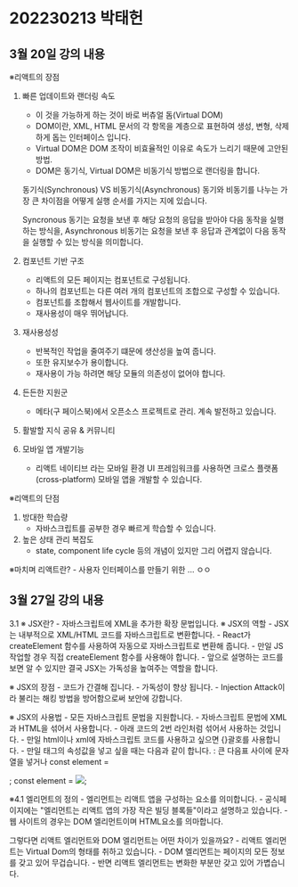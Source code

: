 # 202230213 박태헌
## 3월 20일 강의 내용


※리액트의 장점

1. 빠른 업데이트와 랜더링 속도
     - 이 것을 가능하게 하는 것이 바로 버츄얼 돔(Virtual DOM)
     - DOM이란, XML, HTML 문서의 각 항목을 계층으로 표현하여 생성, 변형, 삭제하게 돕는 인터페이스 입니다.
     - Virtual DOM은 DOM 조작이 비효율적인 이유로 속도가 느리기 때문에 고안된 방법.
     - DOM은 동기식, Virtual DOM은 비동기식 방법으로 랜더링을 합니다.
	
    동기식(Synchronous) VS 비동기식(Asynchronous)
	동기와 비동기를 나누는 가장 큰 차이점을 어떻게 실행 순서를 가지는 지에 있습니다.

	Syncronous 동기는 요청을 보낸 후 해당 요청의 응답을 받아야 다음 동작을 실행하는 방식을,
	Asynchronous 비동기는 요청을 보낸 후 응답과 관계없이 다음 동작을 실행할 수 있는 방식을 의미합니다.

2. 컴포넌트 기반 구조
    - 리액트의 모든 페이지는 컴포넌트로 구성됩니다.
    - 하나의 컴포넌트는 다른 여러 개의 컴포넌트의 조합으로 구성할 수 있습니다.
    - 컴포넌트를 조합해서 웹사이트를 개발합니다.
    - 재사용성이 매우 뛰어납니다.

3. 재사용성성
    - 반복적인 작업을 줄여주기 떄문에 생산성을 높여 줍니다.
    - 또한 유지보수가 용이합니다. 
    - 재사용이 가능 하려면 해당 모듈의 의존성이 없어야 합니다.

4. 든든한 지원군
    - 메타(구 페이스북)에서 오픈소스 프로젝트로 관리. 계속 발전하고 있습니다. 

5. 활발할 지식 공유 & 커뮤니티

6. 모바일 앱 개발기능
    - 리액트 네이티브 라는 모바일 환경 UI 프레임워크를 사용하면 크로스 플랫폼(cross-platform) 모바일 앱을 개발할 수 있습니다.

※리액트의 단점

1. 방대한 학습량
    - 자바스크립트를 공부한 경우 빠르게 학습할 수 있습니다.
2. 높은 상태 관리 복잡도
    - state, component life cycle 등의 개념이 있지만 그리 어렵지 않습니다.


※마치며
    리액트란? 
        - 사용자 인터페이스를 만들기 위한 ...
        ㅇㅇ


## 3월 27일 강의 내용

3.1
※ JSX란?
    - 자바스크립트에 XML을 추가한 확장 문법입니다. 
※ JSX의 역할
    - JSX는 내부적으로 XML/HTML 코드를 자바스크립트로 변환합니다.
    - React가 createElement 함수를 사용하여 자동으로 자바스크립트로 변환해 줍니다.
    - 만일 JS 작업할 경우 직접 createElement 함수를 사용해야 합니다.
    - 앞으로 설명하는 코드를 보면 알 수 있지만 결국 JSX는 가독성을 높여주는 역할을 합니다.

※ JSX의 장점
    - 코드가 간결해 집니다.
    - 가독성이 향상 됩니다.
    - Injection Attack이라 불리는 해킹 방법을 방어함으로써 보안에 강합니다. 

※ JSX의 사용법
    - 모든 자바스크립트 문법을 지원합니다.
    - 자바스크립트 문법에 XML과 HTML을 섞어서 사용합니다.
    - 아래 코드의 2번 라인처럼 섞어서 사용하는 것입니다.
    - 만일 html이나 xml에 자바스크립트 코드를 사용하고 싶으면 {}괄호를 사용합니다.
    - 만일 태그의 속성값을 넣고 싶을 때는 다음과 같이 합니다.
    : 큰 다음표 사이에 문자열을 넣거나
    const element = <div tabIndex="0"> </div>;
    const element = <img src={user.avatarUrl}></img>;

※4.1 엘리먼트의 정의
    - 엘리먼트는 리액트 앱을 구성하는 요소를 의미합니다.
    - 공식페이지에는 "엘리먼트는 리액트 앱의 가장 작은 빌딩 블록들"이라고 설명하고 있습니다.
    - 웹 사이트의 경우는 DOM 엘리먼트이며 HTML요소를 의마합니다.

그렇다면 리액트 엘리먼트와 DOM 엘리먼트는 어떤 차이가 있을까요?
    - 리액트 엘리먼트는 Virtual Dom의 형태를 취하고 있습니다.
    - DOM 엘리먼트는 페이지의 모든 정보를 갖고 있어 무겁습니다.
    - 반면 리액트 엘리먼트는 변화한 부분만 갖고 있어 가볍습니다.
    
